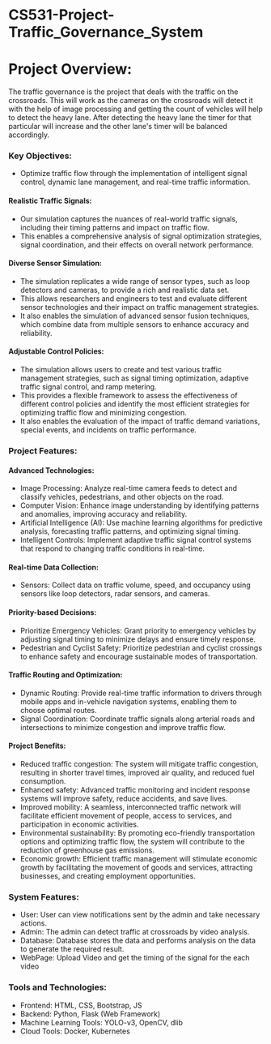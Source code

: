 # CS531-Project-Traffic_Governance_System

# Project Overview:
The traffic governance is the project that deals with the traffic on the crossroads. This will work as the cameras on the crossroads will detect it with the help of image processing and getting the count of vehicles will help to detect the heavy lane. After detecting the heavy lane the timer for that particular will increase and the other lane's timer will be balanced accordingly. 

### Key Objectives:
- Optimize traffic flow through the implementation of intelligent signal control, dynamic lane management, and real-time traffic information.
#### Realistic Traffic Signals:
- Our simulation captures the nuances of real-world traffic signals, including their timing patterns and impact on traffic flow.
- This enables a comprehensive analysis of signal optimization strategies, signal coordination, and their effects on overall network performance.
#### Diverse Sensor Simulation:
- The simulation replicates a wide range of sensor types, such as loop detectors and cameras, to provide a rich and realistic data set.
- This allows researchers and engineers to test and evaluate different sensor technologies and their impact on traffic management strategies.
- It also enables the simulation of advanced sensor fusion techniques, which combine data from multiple sensors to enhance accuracy and reliability.
#### Adjustable Control Policies:
- The simulation allows users to create and test various traffic management strategies, such as signal timing optimization, adaptive traffic signal control, and ramp metering.
- This provides a flexible framework to assess the effectiveness of different control policies and identify the most efficient strategies for optimizing traffic flow and minimizing congestion.
- It also enables the evaluation of the impact of traffic demand variations, special events, and incidents on traffic performance.

### Project Features:
#### Advanced Technologies:
- Image Processing: Analyze real-time camera feeds to detect and classify vehicles, pedestrians, and other objects on the road.
- Computer Vision: Enhance image understanding by identifying patterns and anomalies, improving accuracy and reliability.
- Artificial Intelligence (AI): Use machine learning algorithms for predictive analysis, forecasting traffic patterns, and optimizing signal timing.
- Intelligent Controls: Implement adaptive traffic signal control systems that respond to changing traffic conditions in real-time.
#### Real-time Data Collection:
- Sensors: Collect data on traffic volume, speed, and occupancy using sensors like loop detectors, radar sensors, and cameras.
#### Priority-based Decisions:
- Prioritize Emergency Vehicles: Grant priority to emergency vehicles by adjusting signal timing to minimize delays and ensure timely response.
- Pedestrian and Cyclist Safety: Prioritize pedestrian and cyclist crossings to enhance safety and encourage sustainable modes of transportation.
#### Traffic Routing and Optimization:
- Dynamic Routing: Provide real-time traffic information to drivers through mobile apps and in-vehicle navigation systems, enabling them to choose optimal routes.
- Signal Coordination: Coordinate traffic signals along arterial roads and intersections to minimize congestion and improve traffic flow.
#### Project Benefits:
- Reduced traffic congestion: The system will mitigate traffic congestion, resulting in shorter travel times, improved air quality, and reduced fuel consumption.
- Enhanced safety: Advanced traffic monitoring and incident response systems will improve safety, reduce accidents, and save lives.
- Improved mobility: A seamless, interconnected traffic network will facilitate efficient movement of people, access to services, and participation in economic activities.
- Environmental sustainability: By promoting eco-friendly transportation options and optimizing traffic flow, the system will contribute to the reduction of greenhouse gas emissions.
- Economic growth: Efficient traffic management will stimulate economic growth by facilitating the movement of goods and services, attracting businesses, and creating employment opportunities.

### System Features:
- User: User can view notifications sent by the admin and take necessary actions.
- Admin: The admin can detect traffic at crossroads by video analysis.
- Database: Database stores the data and performs analysis on the data to generate the required result.
- WebPage: Upload Video and get the timing of the signal for the each video

### Tools and Technologies:
- Frontend: HTML, CSS, Bootstrap, JS
- Backend: Python, Flask (Web Framework)
- Machine Learning Tools: YOLO-v3, OpenCV, dlib
- Cloud Tools: Docker, Kubernetes
